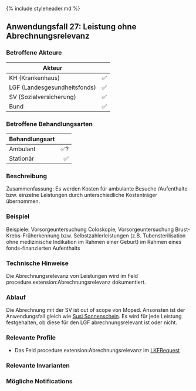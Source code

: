 {% include styleheader.md %}
## Anwendungsfall 27: Leistung ohne Abrechnungsrelevanz

### Betroffene Akteure

| Akteur            |  |
|-------------------|--------------:|
| KH (Krankenhaus)  |      ✅  |
| LGF (Landesgesundheitsfonds) |  ✅ |
| SV (Sozialversicherung)      |  ✅  |
| Bund            |  ✅  |


### Betroffene Behandlungsarten

| Behandlungsart|  |
|-----------|----:|
| Ambulant  |  ✅? |
| Stationär |  ✅ |


### Beschreibung
Zusammenfassung: Es werden Kosten für ambulante Besuche /Aufenthalte bzw. einzelne Leistungen durch unterschiedliche Kostenträger übernommen. 

### Beispiel
Beispiele: Vorsorgeuntersuchung Coloskopie, Vorsorgeuntersuchung Brust-Krebs-Früherkennung bzw. Selbstzahlerleistungen (z.B. Tubensterilisation ohne medizinische Indikation im Rahmen einer Geburt) im Rahmen eines fonds-finanzierten Aufenthalts 

### Technische Hinweise
Die Abrechnungsrelevanz von Leistungen wird im Feld procedure.extension:Abrechnungsrelevanz dokumentiert.

### Ablauf
Die Abrechnung mit der SV ist out of scope von Moped. Ansonsten ist der Anwendungsfall gleich wie [Susi Sonnenschein](anwendungsfaelle.html). Es wird für jede Leistung festgehalten, ob diese für den LGF abrechnungsrelevant ist oder nicht.

### Relevante Profile
- Das Feld procedure.extension:Abrechnungsrelevanz im [LKFRequest](StructureDefinition-MopedLKFRequest-definitions.html#Claim.procedure.extension:AbrechnungsRelevanz)

### Relevante Invarianten

### Mögliche Notifications

